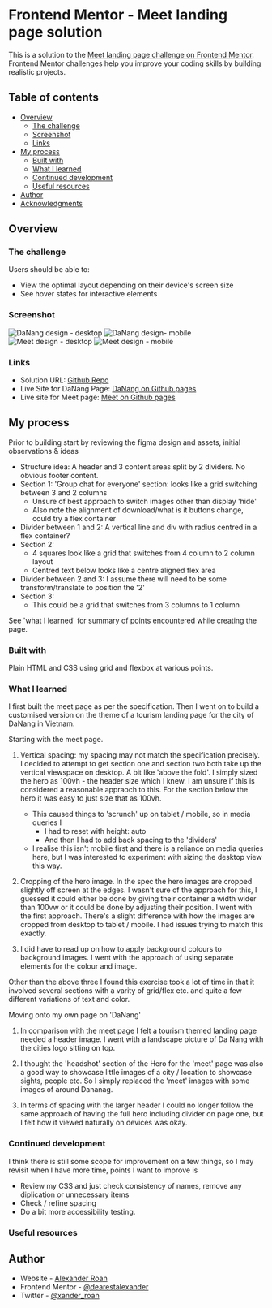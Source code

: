 # Frontend Mentor - Meet landing page solution

This is a solution to the [Meet landing page challenge on Frontend Mentor](https://www.frontendmentor.io/challenges/meet-landing-page-rbTDS6OUR). Frontend Mentor challenges help you improve your coding skills by building realistic projects.

## Table of contents

- [Overview](#overview)
  - [The challenge](#the-challenge)
  - [Screenshot](#screenshot)
  - [Links](#links)
- [My process](#my-process)
  - [Built with](#built-with)
  - [What I learned](#what-i-learned)
  - [Continued development](#continued-development)
  - [Useful resources](#useful-resources)
- [Author](#author)
- [Acknowledgments](#acknowledgments)

## Overview

### The challenge

Users should be able to:

- View the optimal layout depending on their device's screen size
- See hover states for interactive elements

### Screenshot

![DaNang design - desktop](design/Screenshots/DaNang-Fantasticity!-Desktop.png)
![DaNang design- mobile](design/Screenshots/DaNang-Fantasticity!-Mobile.png)
![Meet design - desktop](design/Screenshots/Meet-Desktop.png)
![Meet design - mobile](design/Screenshots/Meet-Mobile.png)

### Links

- Solution URL: [Github Repo](https://github.com/dearestalexander/fm--meet)
- Live Site for DaNang Page: [DaNang on Github pages](https://dearestalexander.github.io/fm--meet/)
- Live site for Meet page: [Meet on Github pages](https://dearestalexander.github.io/fm--meet/meet)

## My process

Prior to building start by reviewing the figma design and assets, initial observations & ideas

- Structure idea: A header and 3 content areas split by 2 dividers. No obvious footer content.
- Section 1: 'Group chat for everyone' section: looks like a grid switching between 3 and 2 columns
  - Unsure of best approach to switch images other than display 'hide'
  - Also note the alignment of download/what is it buttons change, could try a flex container
- Divider between 1 and 2: A vertical line and div with radius centred in a flex container?
- Section 2:
  - 4 squares look like a grid that switches from 4 column to 2 column layout
  - Centred text below looks like a centre aligned flex area
- Divider between 2 and 3: I assume there will need to be some transform/translate to position the '2'
- Section 3:
  - This could be a grid that switches from 3 columns to 1 column

See 'what I learned' for summary of points encountered while creating the page.

### Built with

Plain HTML and CSS using grid and flexbox at various points.

### What I learned

I first built the meet page as per the specification. Then I went on to build a customised version on the theme of a tourism landing page for the city of DaNang in Vietnam.

Starting with the meet page.

1. Vertical spacing: my spacing may not match the specification precisely. I decided to attempt to get section one and section two both take up the vertical viewspace on desktop. A bit like 'above the fold'. I simply sized the hero as 100vh - the header size which I knew. I am unsure if this is considered a reasonable appraoch to this. For the section below the hero it was easy to just size that as 100vh. 
    - This caused things to 'scrunch' up on tablet / mobile, so in media queries I
      - I had to reset with height: auto
      - And then I had to add back spacing to the 'dividers'
    - I realise this isn't mobile first and there is a reliance on media queries here, but I was interested to experiment with sizing the desktop view this way.

2. Cropping of the hero image. In the spec the hero images are cropped slightly off screen at the edges. I wasn't sure of the approach for this, I guessed it could either be done by giving their container a width wider than 100vw or it could be done by adjusting their position. I went with the first approach. There's a slight difference with how the images are cropped from desktop to tablet / mobile. I had issues trying to match this exactly.

3. I did have to read up on how to apply background colours to background images. I went with the approach of using separate elements for the colour and image.

Other than the above three I found this exercise took a lot of time in that it involved several sections with a varity of grid/flex etc. and quite a few different variations of text and color.

Moving onto my own page on 'DaNang'

1. In comparison with the meet page I felt a tourism themed landing page needed a header image. I went with a landscape picture of Da Nang with the cities logo sitting on top.

2. I thought the 'headshot' section of the Hero for the 'meet' page was also a good way to showcase little images of a city / location to showcase sights, people etc. So I simply replaced the 'meet' images with some images of around Dananag.

3. In terms of spacing with the larger header I could no longer follow the same approach of having the full hero including divider on page one, but I felt how it viewed naturally on devices was okay.

### Continued development

I think there is still some scope for improvement on a few things, so I may revisit when I have more time, points I want to improve is

- Review my CSS and just check consistency of names, remove any diplication or unnecessary items
- Check / refine spacing
- Do a bit more accessibility testing.

### Useful resources

## Author

- Website - [Alexander Roan](https://www.alexroan.com)
- Frontend Mentor - [@dearestalexander](https://www.frontendmentor.io/profile/dearestalexander)
- Twitter - [@xander_roan](https://x.com/xander_roan)
